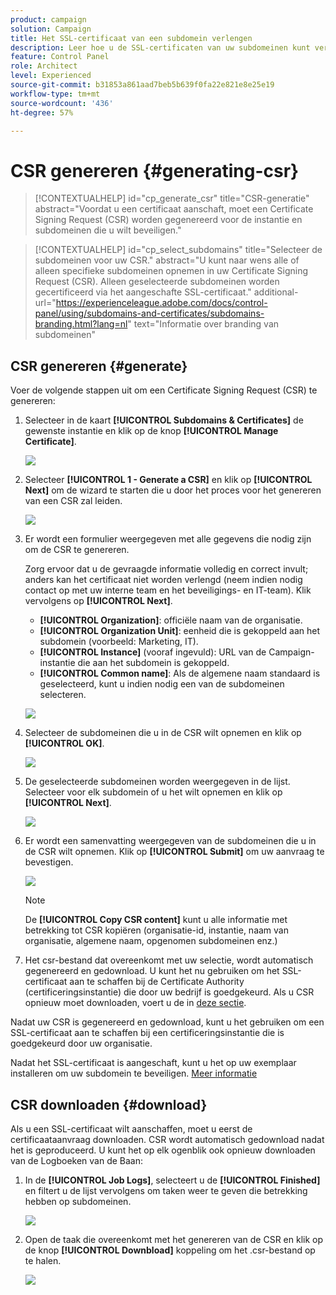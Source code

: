 ```yaml
---
product: campaign
solution: Campaign
title: Het SSL-certificaat van een subdomein verlengen
description: Leer hoe u de SSL-certificaten van uw subdomeinen kunt verlengen.
feature: Control Panel
role: Architect
level: Experienced
source-git-commit: b31853a861aad7beb5b639f0fa22e821e8e25e19
workflow-type: tm+mt
source-wordcount: '436'
ht-degree: 57%

---
```


# CSR genereren {#generating-csr}

>[!CONTEXTUALHELP]
>id="cp_generate_csr"
>title="CSR-generatie"
>abstract="Voordat u een certificaat aanschaft, moet een Certificate Signing Request (CSR) worden gegenereerd voor de instantie en subdomeinen die u wilt beveiligen."

>[!CONTEXTUALHELP]
>id="cp_select_subdomains"
>title="Selecteer de subdomeinen voor uw CSR."
>abstract="U kunt naar wens alle of alleen specifieke subdomeinen opnemen in uw Certificate Signing Request (CSR). Alleen geselecteerde subdomeinen worden gecertificeerd via het aangeschafte SSL-certificaat."
>additional-url="https://experienceleague.adobe.com/docs/control-panel/using/subdomains-and-certificates/subdomains-branding.html?lang=nl" text="Informatie over branding van subdomeinen"

## CSR genereren {#generate}

Voer de volgende stappen uit om een Certificate Signing Request (CSR) te genereren:

1. Selecteer in de kaart **[!UICONTROL Subdomains & Certificates]** de gewenste instantie en klik op de knop **[!UICONTROL Manage Certificate]**.

   ![](assets/renewal1.png)

1. Selecteer **[!UICONTROL 1 - Generate a CSR]** en klik op **[!UICONTROL Next]** om de wizard te starten die u door het proces voor het genereren van een CSR zal leiden.

   ![](assets/renewal2.png)

1. Er wordt een formulier weergegeven met alle gegevens die nodig zijn om de CSR te genereren.

   Zorg ervoor dat u de gevraagde informatie volledig en correct invult; anders kan het certificaat niet worden verlengd (neem indien nodig contact op met uw interne team en het beveiligings- en IT-team). Klik vervolgens op **[!UICONTROL Next]**.

   * **[!UICONTROL Organization]**: officiële naam van de organisatie.
   * **[!UICONTROL Organization Unit]**: eenheid die is gekoppeld aan het subdomein (voorbeeld: Marketing, IT).
   * **[!UICONTROL Instance]** (vooraf ingevuld): URL van de Campaign-instantie die aan het subdomein is gekoppeld.
   * **[!UICONTROL Common name]**: Als de algemene naam standaard is geselecteerd, kunt u indien nodig een van de subdomeinen selecteren.

   ![](assets/renewal3.png)

1. Selecteer de subdomeinen die u in de CSR wilt opnemen en klik op **[!UICONTROL OK]**.

   ![](assets/renewal4.png)

1. De geselecteerde subdomeinen worden weergegeven in de lijst. Selecteer voor elk subdomein of u het wilt opnemen en klik op **[!UICONTROL Next]**.

   ![](assets/renewal5.png)

1. Er wordt een samenvatting weergegeven van de subdomeinen die u in de CSR wilt opnemen. Klik op **[!UICONTROL Submit]** om uw aanvraag te bevestigen.

   ![](assets/renewal6.png)

   >[!NOTE]
   >
   >De **[!UICONTROL Copy CSR content]** kunt u alle informatie met betrekking tot CSR kopiëren (organisatie-id, instantie, naam van organisatie, algemene naam, opgenomen subdomeinen enz.)

1. Het csr-bestand dat overeenkomt met uw selectie, wordt automatisch gegenereerd en gedownload. U kunt het nu gebruiken om het SSL-certificaat aan te schaffen bij de Certificate Authority (certificeringsinstantie) die door uw bedrijf is goedgekeurd. Als u CSR opnieuw moet downloaden, voert u de in [deze sectie](#download).

Nadat uw CSR is gegenereerd en gedownload, kunt u het gebruiken om een SSL-certificaat aan te schaffen bij een certificeringsinstantie die is goedgekeurd door uw organisatie.

Nadat het SSL-certificaat is aangeschaft, kunt u het op uw exemplaar installeren om uw subdomein te beveiligen. [Meer informatie](install-ssl-certificate.md)

## CSR downloaden {#download}

Als u een SSL-certificaat wilt aanschaffen, moet u eerst de certificaataanvraag downloaden. CSR wordt automatisch gedownload nadat het is geproduceerd. U kunt het op elk ogenblik ook opnieuw downloaden van de Logboeken van de Baan:

1. In de **[!UICONTROL Job Logs]**, selecteert u de **[!UICONTROL Finished]** en filtert u de lijst vervolgens om taken weer te geven die betrekking hebben op subdomeinen.

   ![](assets/renewal-download.png)

1. Open de taak die overeenkomt met het genereren van de CSR en klik op de knop **[!UICONTROL Downbload]** koppeling om het .csr-bestand op te halen.

   ![](assets/renewal-download-button.png)
